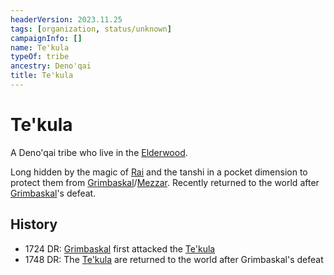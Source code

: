 ```yaml
---
headerVersion: 2023.11.25
tags: [organization, status/unknown]
campaignInfo: []
name: Te'kula
typeOf: tribe
ancestry: Deno'qai
title: Te'kula
---
```

# Te'kula

A Deno'qai tribe who live in the [Elderwood](<../../gazetteer/chasa-nahadi-watershed/elderwood.md>). 


Long hidden by the magic of [Rai](<../../people/pcs/great-war/rai.md>) and the tanshi in a pocket dimension to protect them from [Grimbaskal](<../../people/other-nonhumans/mezzar.md>)/[Mezzar](<../../people/other-nonhumans/mezzar.md>). Recently returned to the world after [Grimbaskal](<../../people/other-nonhumans/mezzar.md>)'s defeat. 

## History
- 1724 DR: [Grimbaskal](<../../people/other-nonhumans/mezzar.md>) first attacked the [Te'kula](<./te-kula.md>) 
- 1748 DR: The [Te'kula](<./te-kula.md>) are returned to the world after Grimbaskal's defeat
